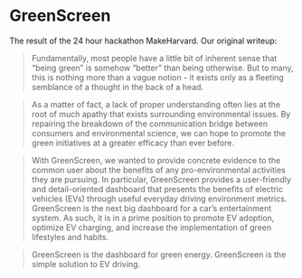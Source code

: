 # GreenScreen

The result of the 24 hour hackathon MakeHarvard. Our original writeup:

> Fundamentally, most people have a little bit of inherent sense that “being green” is somehow “better” than being otherwise. But to many, this is nothing more than a vague notion - it exists only as a fleeting semblance of a thought in the back of a head.

> As a matter of fact, a lack of proper understanding often lies at the root of much apathy that exists surrounding environmental issues. By repairing the breakdown of the communication bridge between consumers and environmental science, we can hope to promote the green initiatives at a greater efficacy than ever before.

> With GreenScreen, we wanted to provide concrete evidence to the common user about the benefits of any pro-environmental activities they are pursuing. In particular, GreenScreen provides a user-friendly and detail-oriented dashboard that presents the benefits of electric vehicles (EVs) through useful everyday driving environment metrics. GreenScreen is the next big dashboard for a car’s entertainment system. As such, it is in a prime position to promote EV adoption, optimize EV charging, and increase the implementation of green lifestyles and habits. 

> GreenScreen is the dashboard for green energy. GreenScreen is the simple solution to EV driving.
